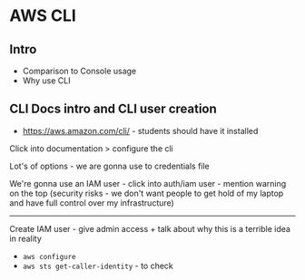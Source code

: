 # AWS CLI

## Intro

- Comparison to Console usage
- Why use CLI

## CLI Docs intro and CLI user creation

- https://aws.amazon.com/cli/ - students should have it installed

Click into documentation > configure the cli

Lot's of options - we are gonna use to credentials file

We're gonna use an IAM user - click into auth/iam user - mention warning on the top (security risks - we don't want people to get hold of my laptop and have full control over my infrastructure)

---

Create IAM user - give admin access + talk about why this is a terrible idea in reality

- `aws configure`
- `aws sts get-caller-identity` - to check
